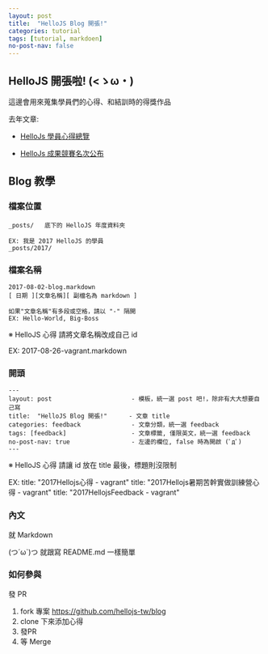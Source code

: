 ```yaml
---
layout: post
title:  "HelloJS Blog 開張!"
categories: tutorial
tags: [tutorial, markdoen]
no-post-nav: false
---
```


## HelloJS 開張啦! (<ゝω・) 

這邊會用來蒐集學員們的心得、和結訓時的得獎作品

去年文章:

- [HelloJs 學員心得總覽](http://trunk-studio.com/blog/hellojs-xue-yuan-xin-de-zong-lan/)

- [HelloJs 成果競賽名次公布](http://trunk-studio.com/blog/hellojs-cheng-guo-jing-sai-ming-ci-gong-bu/)

## Blog 教學

### 檔案位置

```
_posts/   底下的 HelloJS 年度資料夾

EX: 我是 2017 HelloJS 的學員
_posts/2017/
```

### 檔案名稱

```
2017-08-02-blog.markdown
[ 日期 ][文章名稱][ 副檔名為 markdown ]

如果"文章名稱"有多段或空格，請以 "-" 隔開
EX: Hello-World, Big-Boss
```

※ HelloJS 心得 請將文章名稱改成自己 id

EX: 2017-08-26-vagrant.markdown

### 開頭
```
---
layout: post                      - 模板，統一選 post 吧!，除非有大大想要自己寫
title:  "HelloJS Blog 開張!"      - 文章 title
categories: feedback              - 文章分類，統一選 feedback
tags: [feedback]                  - 文章標籤, 僅限英文，統一選 feedback
no-post-nav: true                 - 左邊的欄位, false 時為開啟 (ﾟдﾟ)
---
```

※ HelloJS 心得 請讓 id 放在 title 最後，標題則沒限制

EX: 
title: "2017Hellojs心得 - vagrant"
title: "2017Hellojs暑期苦幹實做訓練營心得 - vagrant"
title: "2017HellojsFeedback - vagrant"

### 內文

就 Markdown 

(つ´ω`)つ 就跟寫 README.md 一樣簡單

### 如何參與

發 PR

1. fork 專案 https://github.com/hellojs-tw/blog
2. clone 下來添加心得
3. 發PR
4. 等 Merge 

